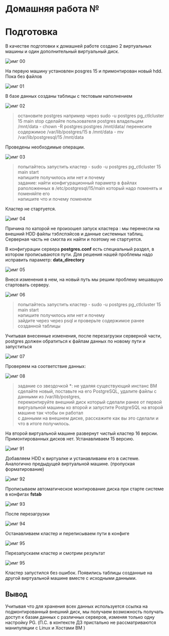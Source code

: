 # Домашняя работа №


# Подготовка

В качестве подготовки к домашней работе создано 2 виртуальных машины и один дополнительный виртуальный диск.

![имг 00](IMG/0.png "Подготовка")


На первую машину установлен posgres 15 и примонтирован новый hdd. Пока без файлов

![имг 01](IMG/1.png "Подготовка")

В базе данных созданы таблицы с тестовым наполнением

![имг 02](IMG/2.png "Подготовка")

> остановите postgres например через sudo -u postgres pg_ctlcluster 15 main stop
> сделайте пользователя postgres владельцем /mnt/data - chown -R postgres:postgres /mnt/data/
> перенесите содержимое /var/lib/postgres/15 в /mnt/data - mv /var/lib/postgresql/15 /mnt/data

Проведены необходимые операции.

![имг 03](IMG/3.png "первая часть")

> попытайтесь запустить кластер - sudo -u postgres pg_ctlcluster 15 main start <br>
> напишите получилось или нет и почему<br>
> задание: найти конфигурационный параметр в файлах раположенных в /etc/postgresql/15/main который надо поменять и поменяйте его<br>
> напишите что и почему поменяли <br>

Кластер не стартуется.

![имг 04](IMG/4.png "первая часть")

Причина по каторой не произошел запуск кластера : мы перенесли на внешний HDD файлы тэблспэйсов и данные системных таблиц. 
Серверная часть не смогла их найти и поэтому не стартуется.

В конфигурации сервера **postgres.conf** есть специальный раздел, в котором прописываются пути.
Для решения нашей проблемы надо исправить параметр: **data_directory** 

![имг 05](IMG/5.png "первая часть")

Внеся изменения в нем, на новый путь мы решим проблему мешавшую стартовать серверу. 

![имг 06](IMG/6.png "первая часть")

> попытайтесь запустить кластер - sudo -u postgres pg_ctlcluster 15 main start<br>
> напишите получилось или нет и почему<br>
> зайдите через через psql и проверьте содержимое ранее созданной таблицы<br>

Учитывая внесенные изменения, после перезагрузки серверной части,<br> postgres 
должен обратиться к файлам данных по новому пути и запуститься

![имг 07](IMG/7.png "первая часть")

Проверяем на соответствие данных:

![имг 08](IMG/8.png "первая часть")

> задание со звездочкой *: не удаляя существующий инстанс ВМ сделайте новый, поставьте на его PostgreSQL, удалите файлы с данными из /var/lib/postgres, <br>
> перемонтируйте внешний диск который сделали ранее от первой виртуальной машины ко второй и запустите PostgreSQL на второй машине так чтобы он работал <br>
> с данными на внешнем диске, расскажите как вы это сделали и что в итоге получилось. <br>

На второй виртуальной машине развернут чистый кластер 16 версии. Примонтированных дисков нет. Устанавливаем 15 версию.

![имг 91](IMG/9_1.png "вторая часть")

Добавляем HDD к виртуалке и устанавливаем его в системе. Аналогично предыдущей виртуальной машине. (пропуская форматирование)

![имг 92](IMG/9_2.png "вторая часть")

Прописываем автоматическое монтирование диска при старте системе в конфигах **fstab**

![имг 93](IMG/9_3.png "вторая часть")

После перезагрузки

![имг 94](IMG/9_4.png "вторая часть")

Останавливаем кластер и переписываем пути в конфиге

![имг 95](IMG/9_5.png "вторая часть")

Перезапускаем кластер и смотрим результат

![имг 95](IMG/9_6.png "вторая часть")

Кластер запустился без ошибок. Появились таблицы созданные на другой виртуальной машине вместе с исходными данными.

## Вывод

Учитывая что для хранения всех данных используется ссылка на подмонтированный внешний диск, мы получаем возможность получать доступ к базам данных с различных серверов, изменяя только одну настройку PG. (П.С. в контексте ДЗ пристально не рассматриваются манипуляции с Linux и Хостами ВМ )

